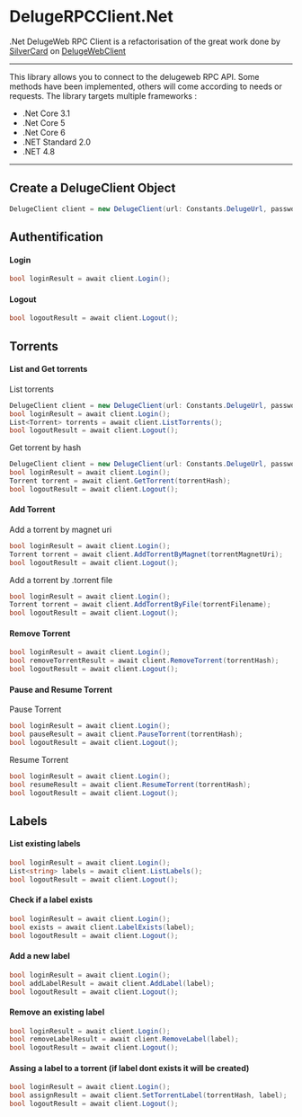 # DelugeRPCClient.Net
.Net DelugeWeb RPC Client is a refactorisation of the great work done by [SilverCard](https://github.com/SilverCard) on [DelugeWebClient](https://github.com/SilverCard/DelugeWebClient)

---
This library allows you to connect to the delugeweb RPC API. Some methods have been implemented, others will come according to needs or requests.
The library targets multiple frameworks : 
- .Net Core 3.1
- .Net Core 5
- .Net Core 6
- .NET Standard 2.0
- .NET 4.8

---
## Create a DelugeClient Object
```C#
DelugeClient client = new DelugeClient(url: Constants.DelugeUrl, password: Constants.DelugePassword);
```

## Authentification

#### Login

```C#
bool loginResult = await client.Login();
```

#### Logout

```C#
bool logoutResult = await client.Logout();
```

## Torrents

#### List and Get torrents

List torrents
```C#
DelugeClient client = new DelugeClient(url: Constants.DelugeUrl, password: Constants.DelugePassword);
bool loginResult = await client.Login();
List<Torrent> torrents = await client.ListTorrents();
bool logoutResult = await client.Logout();
```

Get torrent by hash
```C#
DelugeClient client = new DelugeClient(url: Constants.DelugeUrl, password: Constants.DelugePassword);
bool loginResult = await client.Login();
Torrent torrent = await client.GetTorrent(torrentHash);
bool logoutResult = await client.Logout();
```

#### Add Torrent

Add a torrent by magnet uri
```C#
bool loginResult = await client.Login();
Torrent torrent = await client.AddTorrentByMagnet(torrentMagnetUri);
bool logoutResult = await client.Logout();
```

Add a torrent by .torrent file
```C#
bool loginResult = await client.Login();
Torrent torrent = await client.AddTorrentByFile(torrentFilename);
bool logoutResult = await client.Logout();
```

#### Remove Torrent
```C#
bool loginResult = await client.Login();
bool removeTorrentResult = await client.RemoveTorrent(torrentHash);
bool logoutResult = await client.Logout();
```

#### Pause and Resume Torrent
Pause Torrent
```C#
bool loginResult = await client.Login();
bool pauseResult = await client.PauseTorrent(torrentHash);
bool logoutResult = await client.Logout();
```
Resume Torrent
```C#
bool loginResult = await client.Login();
bool resumeResult = await client.ResumeTorrent(torrentHash);
bool logoutResult = await client.Logout();
```

## Labels

#### List existing labels
```C#
bool loginResult = await client.Login();
List<string> labels = await client.ListLabels();
bool logoutResult = await client.Logout();
```

#### Check if a label exists
```C#
bool loginResult = await client.Login();
bool exists = await client.LabelExists(label);
bool logoutResult = await client.Logout();
```

#### Add a new label
```C#
bool loginResult = await client.Login();
bool addLabelResult = await client.AddLabel(label);
bool logoutResult = await client.Logout();
```

#### Remove an existing label
```C#
bool loginResult = await client.Login();
bool removeLabelResult = await client.RemoveLabel(label);
bool logoutResult = await client.Logout();
```

#### Assing a label to a torrent (if label dont exists it will be created)
```C#
bool loginResult = await client.Login();
bool assignResult = await client.SetTorrentLabel(torrentHash, label);
bool logoutResult = await client.Logout();
```